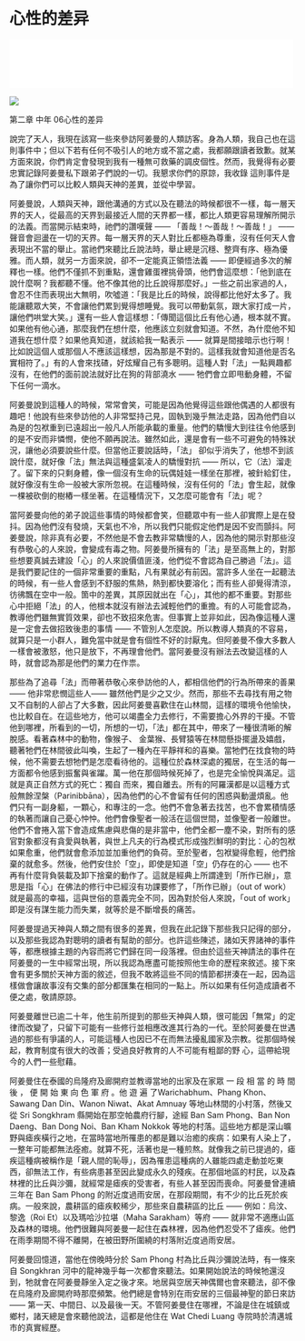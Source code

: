 # 心性的差异

<iframe frameborder="0" marginwidth="0" marginheight="0" width=500 height=86 src="./mp3/14-0.mp3"></iframe>

![](./img/14-0.webp)

第二章 中年 06心性的差异

說完了天人，我現在該寫一些來參訪阿姜曼的人類訪客。身為人類，我自己也在這則事件中；但以下若有任何不吸引人的地方或不當之處，我都願跟讀者致歉。就某方面來說，你們肯定會發現到我有一種無可救藥的調皮個性。然而，我覺得有必要忠實記錄阿姜曼私下跟弟子們說的一切。我懇求你們的原諒，我收錄 這則事件是為了讓你們可以比較人類與天神的差異，並從中學習。

阿姜曼說，人類與天神，跟他溝通的方式以及在聽法的時候都很不一樣，每一層天界的天人，從最高的天界到最接近人間的天界都一樣，都比人類更容易理解所開示的法義。而當開示結束時，祂們的讚嘆聲 —— 「善哉！～善哉！～善哉！」 —— 聲音會迴盪在一切的天界。每一層天界的天人對比丘都極為尊重，沒有任何天人會表現出不當的舉止。當祂們來聽比丘說法時，舉止總是沉穩、整齊有序、極為優雅。而人類，就另一方面來說，卻不一定能真正領悟法義 —— 即便經過多次的解釋也一樣。他們不僅抓不到重點，還會雞蛋裡挑骨頭，他們會這麼想：「他到底在說什麼啊？我都聽不懂。他不像其他的比丘說得那麼好。」一些之前出家過的人，會忍不住而表現出大無明，吹噓道：「我是比丘的時候，說得都比他好太多了。我能讓聽眾大笑，不會讓他們累到覺得想睡覺。我可以帶動氣氛，跟大家打成一片，讓他們哄堂大笑。」還有一些人會這樣想：「傳聞這個比丘有他心通，根本就不實。如果他有他心通，那麼我們在想什麼，他應該立刻就會知道。不然，為什麼他不知道我在想什麼？如果他真知道，就該給我一點表示 —— 就算是間接暗示也行啊！比如說這個人或那個人不應該這樣想，因為那是不對的。這樣我就會知道他是否名實相符了。」有的人會來找碴，好炫耀自己有多聰明。這種人對「法」一點興趣都沒有，在他們的面前說法就好比在狗的背部澆水 —— 牠們會立即甩動身體，不留下任何一滴水。

阿姜曼說到這種人的時候，常常會笑，可能是因為他覺得這些跟他偶遇的人都很有趣吧！他說有些來參訪他的人非常堅持己見，固執到幾乎無法走路，因為他們自以為是的包袱重到已遠超出一般凡人所能承載的重量。他們的驕慢大到往往令他感到的是不安而非憐憫，使他不願再說法。雖然如此，還是會有一些不可避免的特殊狀況，讓他必須要說些什麼。但當他正要說話時，「法」 卻似乎消失了，他想不到該說什麼，就好像「法」無法與這種盛氣凌人的驕慢對抗 —— 所以，它（法）溜走了。留下來的只剩身體，像一個沒有生命的玩偶娃娃一樣坐在那裡，被針給釘住，就好像沒有生命一般被大家所忽視。在這種時候，沒有任何的「法」會生起，就像一棵被砍倒的樹樁一樣坐著。在這種情況下，又怎麼可能會有「法」呢？

當阿姜曼向他的弟子說這些事情的時候都會笑，但聽眾中有一些人卻實際上是在發抖。因為他們沒有發燒，天氣也不冷，所以我們只能假定他們是因不安而顫抖。阿姜曼說，除非真有必要，不然他是不會去教非常驕慢的人，因為他的開示對那些沒有恭敬心的人來說，會變成有毒之物。阿姜曼所擁有的「法」是至高無上的，對那些想要真誠去建設「心」的人來說價值匪淺，他們從不會認為自己勝過「法」。這是我們要記住的一個非常重要的重點，凡有果就必有前因。當許多人坐在一起聽法的時候，有一些人會感到不舒服的焦熱，熱到都快要溶化；而有些人卻覺得清涼，彷彿飄在空中一般。箇中的差異，其原因就出在「心」，其他的都不重要。對那些心中拒絕「法」的人，他根本就沒有辦法去減輕他們的重擔。有的人可能會認為，教導他們雖無實質效果，卻也不致招來危害。但事實上並非如此，因為像這種人還是一定會去做招致後患的事情 —— 不管別人怎麼說。所以教導人類真的不容易，就算只是一小群人，難免當中就是會有個性不好的討厭鬼。但阿姜曼不像大多數人一樣會被激怒，他只是放下，不再理會他們。當阿姜曼沒有辦法去改變這樣的人時，就會認為那是他們的業力在作祟。

那些為了追尋「法」而帶著恭敬心來參訪他的人，都相信他們的行為所帶來的善果 —— 他非常悲憫這些人—— 雖然他們是少之又少。然而，那些不去尋找有用之物又不自制的人卻占了大多數，因此阿姜曼喜歡住在山林間，這樣的環境令他愉快，也比較自在。在這些地方，他可以竭盡全力去修行，不需要擔心外界的干擾。不管他到哪裡，所看到的一切，所想的一切，「法」都在其中，帶來了一種很清晰的解脫感。看著森林中的動物，像猴子、 金葉猴、長臂猿等在林間懸掛擺盪及嬉戲，聽著牠們在林間彼此叫喚，生起了一種內在平靜祥和的喜樂。當牠們在找食物的時候，他不需要去想牠們是怎麼看待他的。這種位於森林深處的獨居，在生活的每一方面都令他感到振奮與雀躍。萬一他在那個時候死掉了，也是完全愉悅與滿足。這就是真正自然方式的死亡：獨自 而來，獨自離去。所有的阿羅漢都是以這種方式般無餘涅槃（Parinibbāna），因為他們的心不會留有任何的困惑與動盪煩亂。他們只有一副身軀，一顆心，和專注的一念。他們不會急著去找苦，也不會累積情感的執著而讓自己憂心忡忡。他們會像聖者一般活在這個世間，並像聖者一般離世。他們不會捲入當下會造成焦慮與悲傷的是非當中，他們全都一塵不染，對所有的感官對象都沒有貪愛與執著，與世上凡夫的行為模式形成強烈鮮明的對比：心的包袱如果愈重，他們就會愈添加並加重他們的負荷。至於聖者，包袱變得愈輕，他們捨棄的就愈多。然後，他們安住於「空」，即使是知道「空」仍存在的心 —— 也不再有什麼背負裝載及卸下捨棄的動作了。這就是經典上所謂達到「所作已辦」，意思是指「心」在佛法的修行中已經沒有功課要修了，「所作已辦」（out of work）就是最高的幸福，這與世俗的意義完全不同，因為對於俗人來說，「out of work」即是沒有謀生能力而失業，就等於是不斷增長的痛苦。

阿姜曼提過天神與人類之間有很多的差異，但我在此記錄下那些我只記得的部分，以及那些我認為對聰明的讀者有幫助的部分。也許這些陳述，諸如天界諸神的事件等，都應根據主題的內容而將它們歸在同一段落裡。但由於這些天神請法的事件在阿姜曼的一生中經常出現，所以我認為應盡可能按照他生命的歷程來敘述。接下來會有更多關於天神方面的敘述，但我不敢將這些不同的情節都拼湊在一起，因為這樣做會讓故事沒有交集的部分都匯集在相同的一點上。所以如果有任何造成讀者不便之處，敬請原諒。

阿姜曼離世已逾二十年，他生前所提到的那些天神與人類，很可能因「無常」的定律而改變了，只留下可能有一些修行並相應改進其行為的一代。至於阿姜曼在世遇過的那些有爭議的人，可能這種人也因已不在而無法擾亂國家及宗教。從那個時候起，教育制度有很大的改善；受過良好教育的人不可能有粗鄙的野 心，這帶給現今的人們一些慰藉。

阿姜曼住在泰國的烏隆府及廊開府並教導當地的出家及在家眾 一 段 相 當 的 時 間 後 ， 便 開 始 東 向 色 軍 府 。他 遊 遍 了Warichabhum、Phang Khon、Sawang Dan Din、Wanon Niwat、Akat Amnuay 等地山林間的小村落，然後又從 Sri Songkhram 縣開始在那空帕農府行腳，途經 Ban Sam Phong、Ban Non Daeng、Ban Dong Noi、Ban Kham Nokkok 等地的村落。這些地方都是深山曠野與瘧疾橫行之地，在當時當地所罹患的都是難以治癒的疾病：如果有人染上了，一整年可能都無法痊癒。就算不死，活著也是一種煎熬。就像我之前已提過的，瘧疾這種病被稱作是「親人間的恥辱」，因為罹患這種病的人雖能四處走動並吃東西，卻無法工作，有些病患甚至因此變成永久的殘疾。在那個地區的村民，以及森林裡的比丘與沙彌，就經常是瘧疾的受害者，有些人甚至因而喪命。阿姜曼曾連續三年在 Ban Sam Phong 的附近度過雨安居，在那段期間，有不少的比丘死於疾病。一般來說，農耕區的瘧疾較稀少，那些來自農耕區的比丘 —— 例如：烏汶、黎逸（Roi Et）以及瑪哈沙拉堪（Maha Sarakham）等府 —— 就非常不適應山區及森林的環境。他們很難與阿姜曼一起住在森林裡，因為他們忍受不了瘧疾。他們在雨季期間不得不離開，在被田野所圍繞的村落附近度過雨安居。

阿姜曼回憶道，當他在傍晚時分於 Sam Phong 村為比丘與沙彌說法時，有一條來自 Songkhran 河中的龍神幾乎每一次都會來聽法。如果開始說法的時候牠還沒到，牠就會在阿姜曼靜坐入定之後才來。地居與空居天神偶爾也會來聽法，卻不像在烏隆府及廊開府時那麼頻繁。他們總是會特別在雨安居的三個最神聖的節日來訪 —— 第一天、中間日、以及最後一天。不管阿姜曼住在哪裡，不論是住在城鎮或鄉村，諸天總是會來聽他說法，這都是他住在 Wat Chedi Luang 寺院時於清邁城市的真實經歷。

